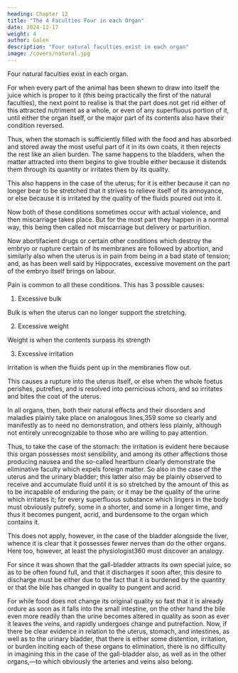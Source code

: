 ```yaml
---
heading: Chapter 12
title: "The 4 Faculties Four in each Organ"
date: 2024-12-17
weight: 4
author: Galen
description: "Four natural faculties exist in each organ"
image: /covers/natural.jpg
---
```



Four natural faculties exist in each organ.

For when every part of the animal has been shewn to draw into itself the juice which is proper to it (this being practically the first of the natural faculties), the next point to realise is that the part does not get rid either of this attracted nutriment as a whole, or even of any superfluous portion of it, until either the organ itself, or the major part of its contents also have their condition reversed. 

Thus, when the stomach is sufficiently filled with the food and has absorbed and stored away the most useful part of it in its own coats, it then rejects the rest like an alien burden. The same happens to the bladders, when the matter attracted into them begins to give trouble either because it distends them through its quantity or irritates them by its quality.

This also happens in the case of the uterus; for it is either because it can no longer bear to be stretched that it strives to relieve itself of its annoyance, or else because it is irritated by the quality of the fluids poured out into it. 

Now both of these conditions sometimes occur with actual violence, and then miscarriage takes place. But for the most part they happen in a normal way, this being then called not miscarriage but delivery or parturition. 

Now abortifacient drugs or certain other conditions which destroy the embryo or rupture certain of its membranes are followed by abortion, and similarly also when the uterus is in pain from being in a bad state of tension; and, as has been well said by Hippocrates, excessive movement on the part of the embryo itself brings on labour. 

Pain is common to all these conditions. This has 3 possible causes:

1. Excessive bulk 

Bulk is when the uterus can no longer support the stretching.

2. Excessive weight

Weight is when the contents surpass its strength

3. Excessive irritation

Irritation is when the fluids pent up in the membranes flow out.

This causes a rupture into the uterus itself, or else when the whole foetus perishes, putrefies, and is resolved into pernicious ichors, and so irritates and bites the coat of the uterus.

In all organs, then, both their natural effects and their disorders and maladies plainly take place on analogous lines,359 some so clearly and manifestly as to need no demonstration, and others less plainly, although not entirely unrecognizable to those who are willing to pay attention.

Thus, to take the case of the stomach: the irritation is evident here because this organ possesses most sensibility, and among its other affections those producing nausea and the so-called heartburn clearly demonstrate the eliminative faculty which expels foreign matter. So also in the case of the uterus and the urinary bladder; this latter also may be plainly observed to receive and accumulate fluid until it is so stretched by the amount of this as to be incapable of enduring the pain; or it may be the quality of the urine which irritates it; for every superfluous substance which lingers in the body must obviously putrefy, some in a shorter, and some in a longer time, and thus it becomes pungent, acrid, and burdensome to the organ which contains it. 

This does not apply, however, in the case of the bladder alongside the liver, whence it is clear that it possesses fewer nerves than do the other organs. Here too, however, at least the physiologist360 must discover an analogy.

For since it was shown that the gall-bladder attracts its own special juice, so as to be often found full, and that it discharges it soon after, this desire to discharge must be either due to the fact that it is burdened by the quantity or that the bile has changed in quality to pungent and acrid. 

For while food does not change its original quality so fast that it is already ordure as soon as it falls into the small intestine, on the other hand the bile even more readily than the urine becomes altered in quality as soon as ever it leaves the veins, and rapidly undergoes change and putrefaction. Now, if there be clear evidence in relation to the uterus, stomach, and intestines, as well as to the urinary bladder, that there is either some distention, irritation, or burden inciting each of these organs to elimination, there is no difficulty in imagining this in the case of the gall-bladder also, as well as in the other organs,—to which obviously the arteries and veins also belong.

